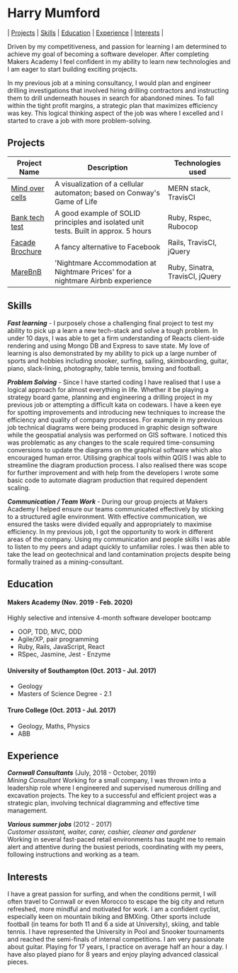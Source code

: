 # Harry Mumford


| [Projects](#Projects) | [Skills](#Skills) | [Education](#Education) | [Experience](#Experience) | [Interests](#Interests) |

Driven by my competitiveness, and passion for learning I am determined to achieve my goal of becoming a software developer. After completing Makers Academy I feel confident in my ability to learn new technologies and I am eager to start building exciting projects. 

In my previous job at a mining consultancy, I would plan and engineer drilling investigations that involved hiring drilling contractors and instructing them to drill underneath houses in search for abandoned mines. To fall within the tight profit margins, a strategic plan that maximizes efficiency was key. This logical thinking aspect of the job was where I excelled and I started to crave a job with more problem-solving.



## Projects

| Project Name | Description | Technologies used |
|--------------|-------------|-------------------|
| [Mind over cells](https://github.com/Hyan18/the-css) | A visualization of a cellular automaton; based on Conway's Game of Life | MERN stack, TravisCI |
| [Bank tech test](https://github.com/HarryMumford/MareBnB)| A good example of SOLID principles and isolated unit tests. Built in approx. 5 hours | Ruby, Rspec, Rubocop |
| [Facade Brochure](https://github.com/EManifold/acebook-zuckermen) | A fancy alternative to Facebook | Rails, TravisCI, jQuery |
| [MareBnB](https://github.com/HarryMumford/MareBnB)| 'Nightmare Accommodation at Nightmare Prices' for a nightmare Airbnb experience | Ruby, Sinatra, TravisCI, jQuery |

## Skills

***Fast learning*** - I purposely chose a challenging final project to test my ability to pick up a learn a new tech-stack and solve a tough problem. In under 10 days, I was able to get a firm understanding of Reacts client-side rendering and using Mongo DB and Express to save state. My love of learning is also demonstrated by my ability to pick up a large number of sports and hobbies including snooker, surfing, sailing, skimboarding, guitar, piano, slack-lining, photography, table tennis, bmxing and football. 

***Problem Solving*** - Since I have started coding I have realised that I use a logical approach for almost everything in life. Whether it be playing a strategy board game, planning and engineering a drilling project in my previous job or attempting a difficult kata on codewars. I have a keen eye for spotting improvements and introducing new techniques to increase the efficiency and quality of company processes. For example in my previous job technical diagrams were being produced in graphic design software while the geospatial analysis was performed on GIS software. I noticed this was problematic as any changes to the scale required time-consuming conversions to update the diagrams on the graphical software which also encouraged human error. Utilising graphical tools within QGIS I was able to streamline the diagram production process. I also realised there was scope for further improvement and with help from the developers I wrote some basic code to automate diagram production that required dependent scaling.

***Communication / Team Work*** - During our group projects at Makers Academy I helped ensure our teams communicated effectively by sticking to a structured agile environment. With effective communication, we ensured the tasks were divided equally and appropriately to maximise efficiency.  In my previous job, I got the opportunity to work in different areas of the company. Using my communication and people skills I was able to listen to my peers and adapt quickly to unfamiliar roles. I was then able to take the lead on geotechnical and land contamination projects despite being formally trained as a mining-consultant.

## Education

#### Makers Academy (Nov. 2019 - Feb. 2020)
Highly selective and intensive 4-month software developer bootcamp

- OOP, TDD, MVC, DDD
- Agile/XP, pair programming
- Ruby, Rails, JavaScript, React
- RSpec, Jasmine, Jest - Enzyme

#### University of Southampton (Oct. 2013 - Jul. 2017)

- Geology
- Masters of Science Degree - 2.1

#### Truro College (Oct. 2013 - Jul. 2017)

- Geology, Maths, Physics
- ABB

## Experience

***Cornwall Consultants*** (July, 2018 - October, 2019)  
*Mining Consultant* 
Working for a small company, I was thrown into a leadership role where I engineered and supervised numerous drilling and excavation projects. The key to a successful and efficient project was a strategic plan, involving technical diagramming and effective time management.

***Various summer jobs*** (2012 - 2017)   
*Customer assistant, waiter, carer, cashier, cleaner and gardener*  
Working in several fast-paced retail environments has taught me to remain alert and attentive during the busiest periods, coordinating with my peers, following instructions and working as a team. 

## Interests

I have a great passion for surfing, and when the conditions permit, I will often travel to Cornwall or even Morocco to escape the big city and return refreshed, more mindful and motivated for work. I am a confident cyclist, especially keen on mountain biking and BMXing. Other sports include football (in teams for both 11 and 6 a side at University), skiing, and table tennis. I have represented the University in Pool and Snooker tournaments and reached the semi-finals of internal competitions. I am very passionate about guitar. Playing for 17 years, I practice on average half an hour a day. I have also played piano for 8 years and enjoy playing advanced classical pieces. 
